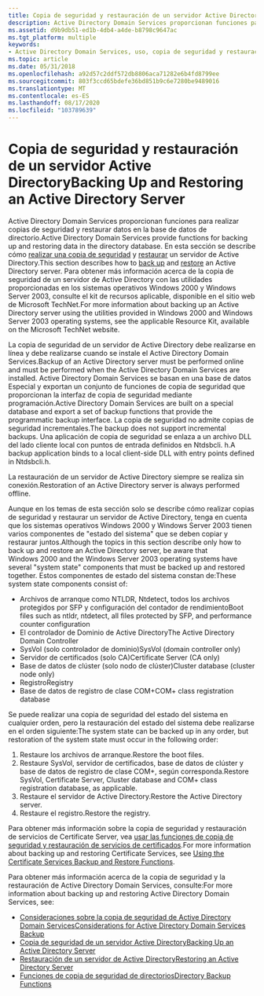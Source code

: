 ```yaml
---
title: Copia de seguridad y restauración de un servidor Active Directory
description: Active Directory Domain Services proporcionan funciones para realizar copias de seguridad y restaurar datos en la base de datos de directorio.
ms.assetid: d9b9db51-ed1b-4db4-a4de-b8798c9647ac
ms.tgt_platform: multiple
keywords:
- Active Directory Domain Services, uso, copia de seguridad y restauración
ms.topic: article
ms.date: 05/31/2018
ms.openlocfilehash: a92d57c2ddf572db8806aca71282e6b4fd8799ee
ms.sourcegitcommit: 803f3ccd65bdefe36bd851b9c6e7280be9489016
ms.translationtype: MT
ms.contentlocale: es-ES
ms.lasthandoff: 08/17/2020
ms.locfileid: "103789639"
---
```

# <a name="backing-up-and-restoring-an-active-directory-server"></a><span data-ttu-id="c6f51-104">Copia de seguridad y restauración de un servidor Active Directory</span><span class="sxs-lookup"><span data-stu-id="c6f51-104">Backing Up and Restoring an Active Directory Server</span></span>

<span data-ttu-id="c6f51-105">Active Directory Domain Services proporcionan funciones para realizar copias de seguridad y restaurar datos en la base de datos de directorio.</span><span class="sxs-lookup"><span data-stu-id="c6f51-105">Active Directory Domain Services provide functions for backing up and restoring data in the directory database.</span></span> <span data-ttu-id="c6f51-106">En esta sección se describe cómo [realizar una copia de seguridad](backing-up-an-active-directory-server.md) y [restaurar](restoring-an-active-directory-server.md) un servidor de Active Directory.</span><span class="sxs-lookup"><span data-stu-id="c6f51-106">This section describes how to [back up](backing-up-an-active-directory-server.md) and [restore](restoring-an-active-directory-server.md) an Active Directory server.</span></span> <span data-ttu-id="c6f51-107">Para obtener más información acerca de la copia de seguridad de un servidor de Active Directory con las utilidades proporcionadas en los sistemas operativos Windows 2000 y Windows Server 2003, consulte el kit de recursos aplicable, disponible en el sitio web de Microsoft TechNet.</span><span class="sxs-lookup"><span data-stu-id="c6f51-107">For more information about backing up an Active Directory server using the utilities provided in Windows 2000 and Windows Server 2003 operating systems, see the applicable Resource Kit, available on the Microsoft TechNet website.</span></span>

<span data-ttu-id="c6f51-108">La copia de seguridad de un servidor de Active Directory debe realizarse en línea y debe realizarse cuando se instale el Active Directory Domain Services.</span><span class="sxs-lookup"><span data-stu-id="c6f51-108">Backup of an Active Directory server must be performed online and must be performed when the Active Directory Domain Services are installed.</span></span> <span data-ttu-id="c6f51-109">Active Directory Domain Services se basan en una base de datos Especial y exportan un conjunto de funciones de copia de seguridad que proporcionan la interfaz de copia de seguridad mediante programación.</span><span class="sxs-lookup"><span data-stu-id="c6f51-109">Active Directory Domain Services are built on a special database and export a set of backup functions that provide the programmatic backup interface.</span></span> <span data-ttu-id="c6f51-110">La copia de seguridad no admite copias de seguridad incrementales.</span><span class="sxs-lookup"><span data-stu-id="c6f51-110">The backup does not support incremental backups.</span></span> <span data-ttu-id="c6f51-111">Una aplicación de copia de seguridad se enlaza a un archivo DLL del lado cliente local con puntos de entrada definidos en Ntdsbcli. h.</span><span class="sxs-lookup"><span data-stu-id="c6f51-111">A backup application binds to a local client-side DLL with entry points defined in Ntdsbcli.h.</span></span>

<span data-ttu-id="c6f51-112">La restauración de un servidor de Active Directory siempre se realiza sin conexión.</span><span class="sxs-lookup"><span data-stu-id="c6f51-112">Restoration of an Active Directory server is always performed offline.</span></span>

<span data-ttu-id="c6f51-113">Aunque en los temas de esta sección solo se describe cómo realizar copias de seguridad y restaurar un servidor de Active Directory, tenga en cuenta que los sistemas operativos Windows 2000 y Windows Server 2003 tienen varios componentes de "estado del sistema" que se deben copiar y restaurar juntos.</span><span class="sxs-lookup"><span data-stu-id="c6f51-113">Although the topics in this section describe only how to back up and restore an Active Directory server, be aware that Windows 2000 and the Windows Server 2003 operating systems have several "system state" components that must be backed up and restored together.</span></span> <span data-ttu-id="c6f51-114">Estos componentes de estado del sistema constan de:</span><span class="sxs-lookup"><span data-stu-id="c6f51-114">These system state components consist of:</span></span>

-   <span data-ttu-id="c6f51-115">Archivos de arranque como NTLDR, Ntdetect, todos los archivos protegidos por SFP y configuración del contador de rendimiento</span><span class="sxs-lookup"><span data-stu-id="c6f51-115">Boot files such as ntldr, ntdetect, all files protected by SFP, and performance counter configuration</span></span>
-   <span data-ttu-id="c6f51-116">El controlador de Dominio de Active Directory</span><span class="sxs-lookup"><span data-stu-id="c6f51-116">The Active Directory Domain Controller</span></span>
-   <span data-ttu-id="c6f51-117">SysVol (solo controlador de dominio)</span><span class="sxs-lookup"><span data-stu-id="c6f51-117">SysVol (domain controller only)</span></span>
-   <span data-ttu-id="c6f51-118">Servidor de certificados (solo CA)</span><span class="sxs-lookup"><span data-stu-id="c6f51-118">Certificate Server (CA only)</span></span>
-   <span data-ttu-id="c6f51-119">Base de datos de clúster (solo nodo de clúster)</span><span class="sxs-lookup"><span data-stu-id="c6f51-119">Cluster database (cluster node only)</span></span>
-   <span data-ttu-id="c6f51-120">Registro</span><span class="sxs-lookup"><span data-stu-id="c6f51-120">Registry</span></span>
-   <span data-ttu-id="c6f51-121">Base de datos de registro de clase COM+</span><span class="sxs-lookup"><span data-stu-id="c6f51-121">COM+ class registration database</span></span>

<span data-ttu-id="c6f51-122">Se puede realizar una copia de seguridad del estado del sistema en cualquier orden, pero la restauración del estado del sistema debe realizarse en el orden siguiente:</span><span class="sxs-lookup"><span data-stu-id="c6f51-122">The system state can be backed up in any order, but restoration of the system state must occur in the following order:</span></span>

1.  <span data-ttu-id="c6f51-123">Restaure los archivos de arranque.</span><span class="sxs-lookup"><span data-stu-id="c6f51-123">Restore the boot files.</span></span>
2.  <span data-ttu-id="c6f51-124">Restaure SysVol, servidor de certificados, base de datos de clúster y base de datos de registro de clase COM+, según corresponda.</span><span class="sxs-lookup"><span data-stu-id="c6f51-124">Restore SysVol, Certificate Server, Cluster database and COM+ class registration database, as applicable.</span></span>
3.  <span data-ttu-id="c6f51-125">Restaure el servidor de Active Directory.</span><span class="sxs-lookup"><span data-stu-id="c6f51-125">Restore the Active Directory server.</span></span>
4.  <span data-ttu-id="c6f51-126">Restaure el registro.</span><span class="sxs-lookup"><span data-stu-id="c6f51-126">Restore the registry.</span></span>

<span data-ttu-id="c6f51-127">Para obtener más información sobre la copia de seguridad y restauración de servicios de Certificate Server, vea [usar las funciones de copia de seguridad y restauración de servicios de certificados](/windows/desktop/SecCrypto/using-the-certificate-services-backup-and-restore-functions).</span><span class="sxs-lookup"><span data-stu-id="c6f51-127">For more information about backing up and restoring Certificate Services, see [Using the Certificate Services Backup and Restore Functions](/windows/desktop/SecCrypto/using-the-certificate-services-backup-and-restore-functions).</span></span>

<span data-ttu-id="c6f51-128">Para obtener más información acerca de la copia de seguridad y la restauración de Active Directory Domain Services, consulte:</span><span class="sxs-lookup"><span data-stu-id="c6f51-128">For more information about backing up and restoring Active Directory Domain Services, see:</span></span>

-   [<span data-ttu-id="c6f51-129">Consideraciones sobre la copia de seguridad de Active Directory Domain Services</span><span class="sxs-lookup"><span data-stu-id="c6f51-129">Considerations for Active Directory Domain Services Backup</span></span>](considerations-for-active-directory-domain-services-backup.md)
-   [<span data-ttu-id="c6f51-130">Copia de seguridad de un servidor Active Directory</span><span class="sxs-lookup"><span data-stu-id="c6f51-130">Backing Up an Active Directory Server</span></span>](backing-up-an-active-directory-server.md)
-   [<span data-ttu-id="c6f51-131">Restauración de un servidor de Active Directory</span><span class="sxs-lookup"><span data-stu-id="c6f51-131">Restoring an Active Directory Server</span></span>](restoring-an-active-directory-server.md)
-   [<span data-ttu-id="c6f51-132">Funciones de copia de seguridad de directorios</span><span class="sxs-lookup"><span data-stu-id="c6f51-132">Directory Backup Functions</span></span>](directory-backup-functions.md)

 

 